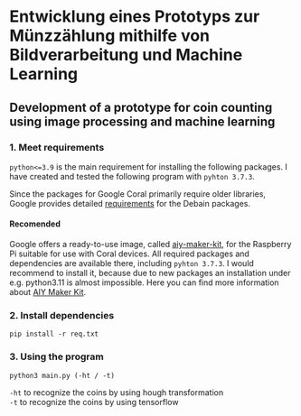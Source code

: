 # Entwicklung eines Prototyps zur Münzzählung mithilfe von Bildverarbeitung und Machine Learning
## Development of a prototype for coin counting using image processing and machine learning 

### 1. Meet requirements
`python<=3.9` is the main requirement for installing the following packages. I have created and tested the following program with `pyhton 3.7.3`.

Since the packages for Google Coral primarily require older libraries, Google provides detailed [requirements](https://coral.ai/software/#debian-packages) for the Debain packages.

#### Recomended
Google offers a ready-to-use image, called [aiy-maker-kit](https://github.com/google-coral/aiy-maker-kit-tools/releases/download/v20220518/aiy-maker-kit-2022-05-18.img.xz), for the Raspberry Pi suitable for use with Coral devices. All required packages and dependencies are available there, including `pyhton 3.7.3`. I would recommend to install it, because due to new packages an installation under e.g. python3.11 is almost impossible. Here you can find more information about [AIY Maker Kit](https://aiyprojects.withgoogle.com/maker/).

### 2. Install dependencies
`pip install -r req.txt`

### 3. Using the program
`python3 main.py (-ht / -t)`

`-ht` to recognize the coins by using hough transformation <br>
`-t` to recognize the coins by using tensorflow